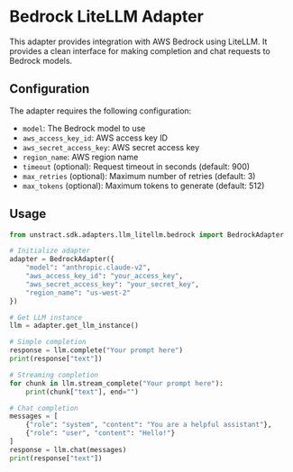 # Bedrock LiteLLM Adapter

This adapter provides integration with AWS Bedrock using LiteLLM. It provides a clean interface for making completion and chat requests to Bedrock models.

## Configuration

The adapter requires the following configuration:

- `model`: The Bedrock model to use
- `aws_access_key_id`: AWS access key ID
- `aws_secret_access_key`: AWS secret access key
- `region_name`: AWS region name
- `timeout` (optional): Request timeout in seconds (default: 900)
- `max_retries` (optional): Maximum number of retries (default: 3)
- `max_tokens` (optional): Maximum tokens to generate (default: 512)

## Usage

```python
from unstract.sdk.adapters.llm_litellm.bedrock import BedrockAdapter

# Initialize adapter
adapter = BedrockAdapter({
    "model": "anthropic.claude-v2",
    "aws_access_key_id": "your_access_key",
    "aws_secret_access_key": "your_secret_key",
    "region_name": "us-west-2"
})

# Get LLM instance
llm = adapter.get_llm_instance()

# Simple completion
response = llm.complete("Your prompt here")
print(response["text"])

# Streaming completion
for chunk in llm.stream_complete("Your prompt here"):
    print(chunk["text"], end="")

# Chat completion
messages = [
    {"role": "system", "content": "You are a helpful assistant"},
    {"role": "user", "content": "Hello!"}
]
response = llm.chat(messages)
print(response["text"])
```
